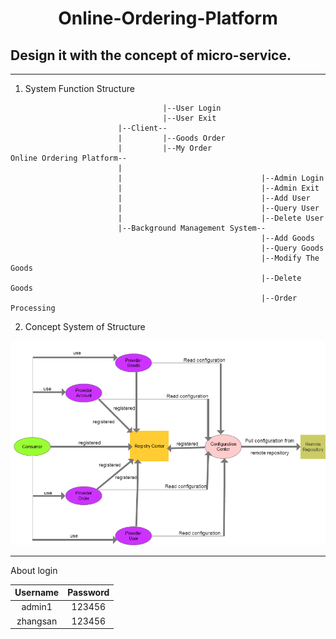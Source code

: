 <h1 align="center">Online-Ordering-Platform</h1>

## Design it with the concept of micro-service. ##

---

1. System Function Structure

```
                                  |--User Login
                                  |--User Exit
                        |--Client--
                        |         |--Goods Order
                        |         |--My Order
Online Ordering Platform--
                        |
                        |                               |--Admin Login
                        |                               |--Admin Exit
                        |                               |--Add User
                        |                               |--Query User
                        |                               |--Delete User
                        |--Background Management System--
                                                        |--Add Goods
                                                        |--Query Goods
                                                        |--Modify The Goods
                                                        |--Delete Goods
                                                        |--Order Processing
```

2. Concept System of Structure <br>

![1](https://github.com/CMINI777/online-ordering-platform/blob/master/model.png)

-----

About login

| Username | Password |
| :---: | :---: |
| admin1 | 123456 |
| zhangsan | 123456 |
